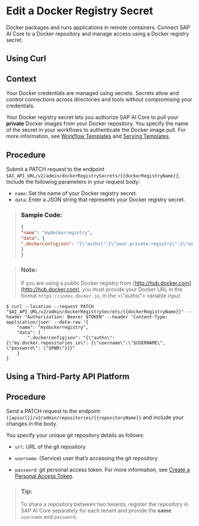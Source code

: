 <!-- loiobce96c1913e640e29a410bf0c8709849 -->

# Edit a Docker Registry Secret

Docker packages and runs applications in remote containers. Connect SAP AI Core to a Docker repository and manage access using a Docker registry secret.

<a name="task_i3h_n13_rtcc"/>

<!-- task\_i3h\_n13\_rtcc -->

## Using Curl



<a name="task_i3h_n13_rtcc__context_hk3z_jtf_mxb"/>

## Context

Your Docker credentials are managed using secrets. Secrets allow and control connections across directories and tools without compromising your credentials.

Your Docker registry secret lets you authorize SAP AI Core to pull your **private** Docker images from your Docker repository. You specify the name of the secret in your workflows to authenticate the Docker image pull. For more information, see [Workflow Templates](workflow-templates-83523ab.md) and [Serving Templates](serving-templates-20a8667.md).



<a name="task_i3h_n13_rtcc__steps_iwk3_jtf_mxb"/>

## Procedure

Submit a PATCH request to the endpoint `$AI_API_URL/v2/admin/dockerRegistrySecrets/{{dockerRegistryName}}`, Include the following parameters in your request body:

-   `name`: Set the name of your Docker registry secret.
-   `data`: Enter a JSON string that represents your Docker registry secret.

> ### Sample Code:  
> ```json
> {
> "name": "mydockerregistry",
> "data": {
> ".dockerconfigjson": "{\"auths\":{\"your.private.registry\":{\"username\":\"john\",\"password\":\"docker-accesstoken-or-password\"}}}"
> }
> }
> ```

> ### Note:  
> If you are using a public Docker registry from [http://hub.docker.com](http://hub.docker.com), you must provide your Docker URL in the format `https://index.docker.io`, in the *<\\"auths\\"\>* variable input.

```
$ curl --location --request PATCH "$AI_API_URL/v2/admin/dockerRegistrySecrets/{{dockerRegistryName}}" --header "Authorization: Bearer $TOKEN" --header 'Content-Type: application/json' --data-raw '{
	"name": "mydockerregistry",
	"data": {
		".dockerconfigjson": "{\"auths\": {\"my.docker.repositories.io\": {\"username\":\"$USERNAME\", \"password\": \"$PWD\"}}}"
	}
}

```

<a name="task_cxf_n13_itcc"/>

<!-- task\_cxf\_n13\_itcc -->

## Using a Third-Party API Platform



<a name="task_cxf_n13_itcc__steps_sbr_n52_zcc"/>

## Procedure

Send a PATCH request to the endpoint `{{apiurl}}/v2/admin/repositories/{{repositoryName}}` and include your changes in the body.

You specify your unique git repository details as follows:

-   `url`: URL of the git repository

-   `username`: \(Service\) user that’s accessing the git repository

-   `password`: git personal access token. For more information, see [Create a Personal Access Token](https://docs.github.com/en/authentication/keeping-your-account-and-data-secure/creating-a-personal-access-token).


> ### Tip:  
> To share a repository between two tenants, register the repository in SAP AI Core separately for each tenant and provide the **same** `username` and `password`.

